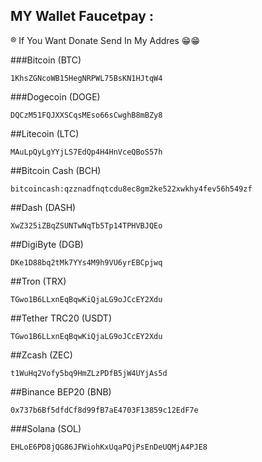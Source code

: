 ## MY Wallet Faucetpay :
® If You Want Donate Send In My Addres 😁😁

###Bitcoin (BTC)
```
1KhsZGNcoWB15HegNRPWL75BsKN1HJtqW4
```
###Dogecoin (DOGE)
```
DQCzM51FQJXXSCqsMEso66sCwghB8mBZy8
```
##Litecoin (LTC)
```
MAuLpQyLgYYjLS7EdQp4H4HnVceQBoS57h
```
##Bitcoin Cash (BCH)
```
bitcoincash:qzznadfnqtcdu8ec8gm2ke522xwkhy4fev56h549zf
```
##Dash (DASH)
```
XwZ325iZBqZSUNTwNqTb5Tp14TPHVBJQEo
```
##DigiByte (DGB)
```
DKe1D88bq2tMk7YYs4M9h9VU6yrEBCpjwq
```
##Tron (TRX)
```
TGwo1B6LLxnEqBqwKiQjaLG9oJCcEY2Xdu
```
##Tether TRC20 (USDT)
```
TGwo1B6LLxnEqBqwKiQjaLG9oJCcEY2Xdu
```
##Zcash (ZEC)
```
t1WuHq2Vofy5bq9HmZLzPDfB5jW4UYjAs5d
```
##Binance BEP20 (BNB)
```
0x737b6Bf5dfdCf8d99fB7aE4703F13859c12EdF7e
```
###Solana (SOL)
```
EHLoE6PD8jQG86JFWiohKxUqaPQjPsEnDeUQMjA4PJE8
```
